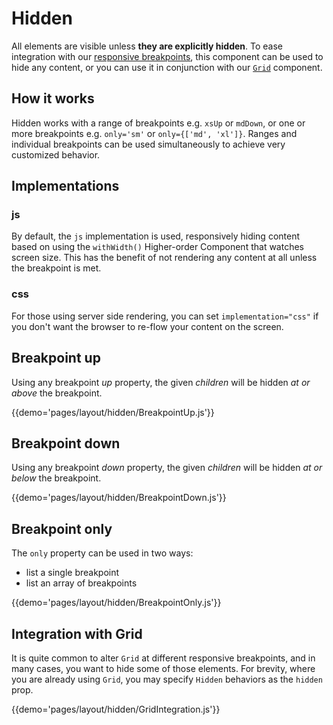# Hidden

All elements are visible unless **they are explicitly hidden**.
To ease integration with our [responsive breakpoints](/layout/basics),
this component can be used to hide any content,
or you can use it in conjunction with our [`Grid`](/layout/grid) component.

## How it works

Hidden works with a range of breakpoints e.g. `xsUp` or `mdDown`, or one or more breakpoints e.g. `only='sm'` or `only={['md', 'xl']}`.
Ranges and individual breakpoints can be used simultaneously to achieve very customized behavior.

## Implementations

### js

By default, the `js` implementation is used, responsively hiding content based on using the `withWidth()` Higher-order Component that watches screen size.
This has the benefit of not rendering any content at all unless the breakpoint is met.

### css

For those using server side rendering, you can set `implementation="css"` if you don't want the browser to re-flow your content on the screen.

## Breakpoint up

Using any breakpoint *up* property, the given *children* will be hidden *at or above* the breakpoint.

{{demo='pages/layout/hidden/BreakpointUp.js'}}

## Breakpoint down

Using any breakpoint *down* property, the given *children* will be hidden *at or below* the breakpoint.

{{demo='pages/layout/hidden/BreakpointDown.js'}}

## Breakpoint only

The `only` property can be used in two ways:
 - list a single breakpoint
 - list an array of breakpoints

{{demo='pages/layout/hidden/BreakpointOnly.js'}}

## Integration with Grid

It is quite common to alter `Grid` at different responsive breakpoints, and in many cases, you want to hide some of those elements.
For brevity, where you are already using `Grid`, you may specify `Hidden` behaviors as the `hidden` prop.

{{demo='pages/layout/hidden/GridIntegration.js'}}
